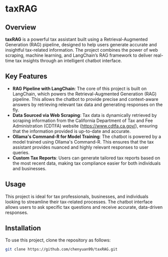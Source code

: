 # taxRAG

## Overview
**taxRAG** is a powerful tax assistant built using a Retrieval-Augmented Generation (RAG) pipeline, designed to help users generate accurate and insightful tax-related information. The project combines the power of web scraping, machine learning, and LangChain’s RAG framework to deliver real-time tax insights through an intelligent chatbot interface.

## Key Features
- **RAG Pipeline with LangChain**: The core of this project is built on LangChain, which powers the Retrieval-Augmented Generation (RAG) pipeline. This allows the chatbot to provide precise and context-aware answers by retrieving relevant tax data and generating responses on the fly.
- **Data Sourced via Web Scraping**: Tax data is dynamically retrieved by scraping information from the California Department of Tax and Fee Administration (CDTFA) website (https://www.cdtfa.ca.gov/), ensuring that the information provided is up-to-date and accurate.
- **Ollama's Command-R for Model Training**: The chatbot is powered by a model trained using Ollama's Command-R. This ensures that the tax assistant provides nuanced and highly relevant responses to user queries.
- **Custom Tax Reports**: Users can generate tailored tax reports based on the most recent data, making tax compliance easier for both individuals and businesses.

## Usage
This project is ideal for tax professionals, businesses, and individuals looking to streamline their tax-related processes. The chatbot interface allows users to ask specific tax questions and receive accurate, data-driven responses.

## Installation
To use this project, clone the repository as follows:
```bash
git clone https://github.com/chenyuan99/taxRAG.git